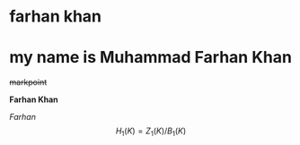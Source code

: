 # farhan khan
# my name is Muhammad Farhan Khan
~~markpoint~~ 

**Farhan Khan**

*Farhan*
$$H_1(K)= Z_{1}(K)/ B_{1}(K)$$